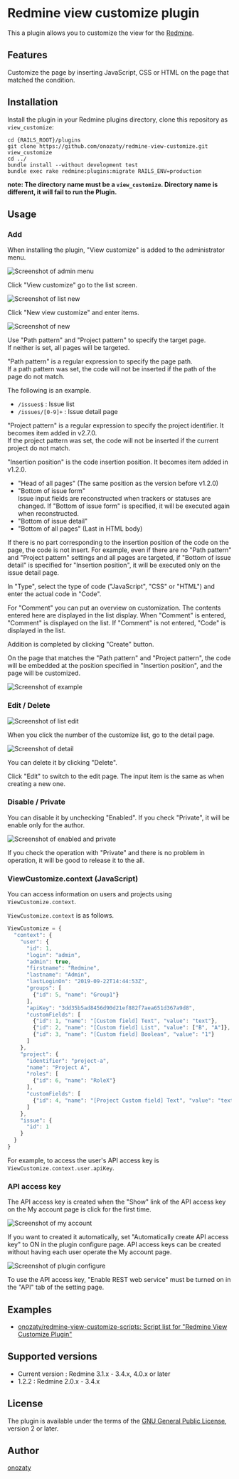 # Redmine view customize plugin

This a plugin allows you to customize the view for the [Redmine](http://www.redmine.org).

## Features

Customize the page by inserting JavaScript, CSS or HTML on the page that matched the condition.

## Installation

Install the plugin in your Redmine plugins directory, clone this repository as `view_customize`:

```
cd {RAILS_ROOT}/plugins
git clone https://github.com/onozaty/redmine-view-customize.git view_customize
cd ../
bundle install --without development test
bundle exec rake redmine:plugins:migrate RAILS_ENV=production
```

**note: The directory name must be a `view_customize`. Directory name is different, it will fail to run the Plugin.**

## Usage

### Add

When installing the plugin, "View customize" is added to the administrator menu.

![Screenshot of admin menu](screenshots/admin.en.png)

Click "View customize" go to the list screen.

![Screenshot of list new](screenshots/list_new.en.png)

Click "New view customize" and enter items.

![Screenshot of new](screenshots/new.en.png)

Use "Path pattern" and "Project pattern" to specify the target page.  
If neither is set, all pages will be targeted.

"Path pattern" is a regular expression to specify the page path.  
If a path pattern was set, the code will not be inserted if the path of the page do not match.

The following is an example.
* `/issues$` : Issue list
* `/issues/[0-9]+` : Issue detail page

"Project pattern" is a regular expression to specify the project identifier. It becomes item added in v2.7.0.  
If the project pattern was set, the code will not be inserted if the current project do not match.

"Insertion position" is the code insertion position. It becomes item added in v1.2.0.

* "Head of all pages" (The same position as the version before v1.2.0)
* "Bottom of issue form"<br>
Issue input fields are reconstructed when trackers or statuses are changed. If "Bottom of issue form" is specified, it will be executed again when reconstructed.
* "Bottom of issue detail"
* "Bottom of all pages" (Last in HTML body)

If there is no part corresponding to the insertion position of the code on the page, the code is not insert.
For example, even if there are no "Path pattern" and "Project pattern" settings and all pages are targeted, if "Bottom of issue detail" is specified for "Insertion position", it will be executed only on the issue detail page.

In "Type", select the type of code ("JavaScript", "CSS" or "HTML") and enter the actual code in "Code".

For "Comment" you can put an overview on customization. The contents entered here are displayed in the list display.
When "Comment" is entered, "Comment" is displayed on the list.
If "Comment" is not entered, "Code" is displayed in the list.

Addition is completed by clicking "Create" button.

On the page that matches the "Path pattern" and "Project pattern", the code will be embedded at the position specified in "Insertion position", and the page will be customized.

![Screenshot of example](screenshots/example.en.png)

### Edit / Delete

![Screenshot of list edit](screenshots/list_edit.en.png)

When you click the number of the customize list, go to the detail page.

![Screenshot of detail](screenshots/detail.en.png)

You can delete it by clicking "Delete".

Click "Edit" to switch to the edit page.
The input item is the same as when creating a new one.

### Disable / Private

You can disable it by unchecking "Enabled". If you check "Private", it will be enable only for the author.

![Screenshot of enabled and private](screenshots/enable_private.en.png)

If you check the operation with "Private" and there is no problem in operation, it will be good to release it to the all.

### ViewCustomize.context (JavaScript)

You can access information on users and projects using `ViewCustomize.context`.

`ViewCustomize.context` is as follows.

```javascript
ViewCustomize = {
  "context": {
    "user": {
      "id": 1,
      "login": "admin",
      "admin": true,
      "firstname": "Redmine",
      "lastname": "Admin",
      "lastLoginOn": "2019-09-22T14:44:53Z",
      "groups": [
        {"id": 5, "name": "Group1"}
      ],
      "apiKey": "3dd35b5ad8456d90d21ef882f7aea651d367a9d8",
      "customFields": [
        {"id": 1, "name": "[Custom field] Text", "value": "text"},
        {"id": 2, "name": "[Custom field] List", "value": ["B", "A"]},
        {"id": 3, "name": "[Custom field] Boolean", "value": "1"}
      ]
    },
    "project": {
      "identifier": "project-a",
      "name": "Project A",
      "roles": [
        {"id": 6, "name": "RoleX"}
      ],
      "customFields": [
        {"id": 4, "name": "[Project Custom field] Text", "value": "text"}
      ]
    },
    "issue": {
      "id": 1
    }
  }
}
```

For example, to access the user's API access key is `ViewCustomize.context.user.apiKey`.

### API access key

The API access key is created when the "Show" link of the API access key on the My account page is click for the first time.

![Screenshot of my account](screenshots/my_account.en.png)

If you want to created it automatically, set "Automatically create API access key" to ON in the plugin configure page. API access keys can be created without having each user operate the My account page.

![Screenshot of plugin configure](screenshots/plugin_configure.en.png)

To use the API access key, "Enable REST web service" must be turned on in the "API" tab of the setting page.

## Examples

* [onozaty/redmine\-view\-customize\-scripts: Script list for "Redmine View Customize Plugin"](https://github.com/onozaty/redmine-view-customize-scripts)

## Supported versions

* Current version : Redmine 3.1.x - 3.4.x, 4.0.x or later
* 1.2.2 : Redmine 2.0.x - 3.4.x

## License

The plugin is available under the terms of the [GNU General Public License](http://www.gnu.org/licenses/gpl-2.0.html), version 2 or later.

## Author

[onozaty](https://github.com/onozaty)

